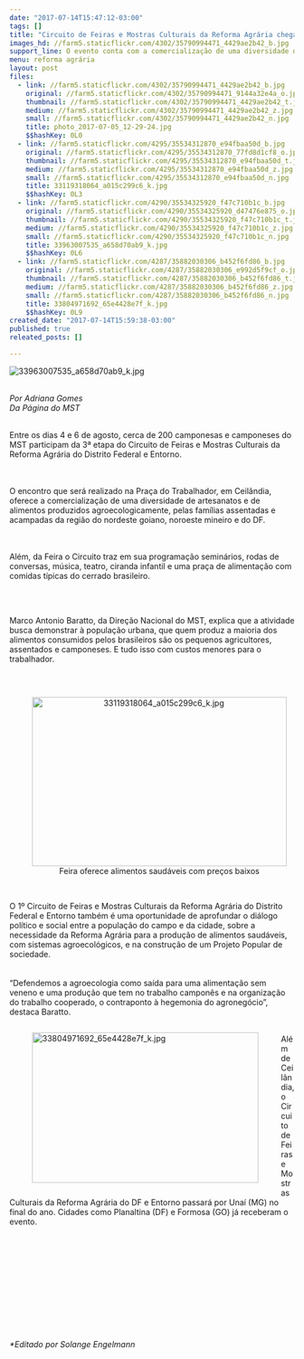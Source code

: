 ```yaml
---
date: "2017-07-14T15:47:12-03:00"
tags: []
title: "Circuito de Feiras e Mostras Culturais da Reforma Agrária chega à Ceilândia, no DF"
images_hd: //farm5.staticflickr.com/4302/35790994471_4429ae2b42_b.jpg
support_line: O evento conta com a comercialização de uma diversidade de artesanatos e alimentos produzidos agroecologicamente.
menu: reforma agrária
layout: post
files:
  - link: //farm5.staticflickr.com/4302/35790994471_4429ae2b42_b.jpg
    original: //farm5.staticflickr.com/4302/35790994471_9144a32e4a_o.jpg
    thumbnail: //farm5.staticflickr.com/4302/35790994471_4429ae2b42_t.jpg
    medium: //farm5.staticflickr.com/4302/35790994471_4429ae2b42_z.jpg
    small: //farm5.staticflickr.com/4302/35790994471_4429ae2b42_n.jpg
    title: photo_2017-07-05_12-29-24.jpg
    $$hashKey: 0L0
  - link: //farm5.staticflickr.com/4295/35534312870_e94fbaa50d_b.jpg
    original: //farm5.staticflickr.com/4295/35534312870_77fd8d1cf8_o.jpg
    thumbnail: //farm5.staticflickr.com/4295/35534312870_e94fbaa50d_t.jpg
    medium: //farm5.staticflickr.com/4295/35534312870_e94fbaa50d_z.jpg
    small: //farm5.staticflickr.com/4295/35534312870_e94fbaa50d_n.jpg
    title: 33119318064_a015c299c6_k.jpg
    $$hashKey: 0L3
  - link: //farm5.staticflickr.com/4290/35534325920_f47c710b1c_b.jpg
    original: //farm5.staticflickr.com/4290/35534325920_d47476e875_o.jpg
    thumbnail: //farm5.staticflickr.com/4290/35534325920_f47c710b1c_t.jpg
    medium: //farm5.staticflickr.com/4290/35534325920_f47c710b1c_z.jpg
    small: //farm5.staticflickr.com/4290/35534325920_f47c710b1c_n.jpg
    title: 33963007535_a658d70ab9_k.jpg
    $$hashKey: 0L6
  - link: //farm5.staticflickr.com/4287/35882030306_b452f6fd86_b.jpg
    original: //farm5.staticflickr.com/4287/35882030306_e992d5f9cf_o.jpg
    thumbnail: //farm5.staticflickr.com/4287/35882030306_b452f6fd86_t.jpg
    medium: //farm5.staticflickr.com/4287/35882030306_b452f6fd86_z.jpg
    small: //farm5.staticflickr.com/4287/35882030306_b452f6fd86_n.jpg
    title: 33804971692_65e4428e7f_k.jpg
    $$hashKey: 0L9
created_date: "2017-07-14T15:59:38-03:00"
published: true
releated_posts: []

---
```

<p><img alt="33963007535_a658d70ab9_k.jpg" src="//farm5.staticflickr.com/4290/35534325920_f47c710b1c_b.jpg" /></p>

<p><br />
<em>Por Adriana Gomes<br />
Da P&aacute;gina do MST</em></p>

<p><br />
Entre os dias 4 e 6 de agosto, cerca de 200 camponesas e camponeses do MST participam da 3&ordf; etapa do Circuito de Feiras e Mostras Culturais da Reforma Agr&aacute;ria do Distrito Federal e Entorno.</p>

<p><br />
<br />
O encontro que ser&aacute; realizado na Pra&ccedil;a do Trabalhador, em Ceil&acirc;ndia, oferece a comercializa&ccedil;&atilde;o de uma diversidade de artesanatos e de alimentos produzidos agroecologicamente, pelas fam&iacute;lias assentadas e acampadas da regi&atilde;o do nordeste goiano, noroeste mineiro e do DF.</p>

<p><br />
<br />
Al&eacute;m, da Feira o Circuito traz em sua programa&ccedil;&atilde;o semin&aacute;rios, rodas de conversas, m&uacute;sica, teatro, ciranda infantil e uma pra&ccedil;a de alimenta&ccedil;&atilde;o com comidas t&iacute;picas do cerrado brasileiro.</p>

<p><br />
&nbsp;</p>

<p>Marco Antonio Baratto, da Dire&ccedil;&atilde;o Nacional do MST, explica que a atividade busca demonstrar &agrave; popula&ccedil;&atilde;o urbana, que quem produz a maioria dos alimentos consumidos pelos brasileiros s&atilde;o os pequenos agricultores, assentados e camponeses. E tudo isso com custos menores para o trabalhador.</p>

<p>&nbsp;</p>

<div style="text-align:center">
<figure class="image" style="display:inline-block"><img alt="33119318064_a015c299c6_k.jpg" height="299" src="//farm5.staticflickr.com/4295/35534312870_e94fbaa50d_b.jpg" width="450" />
<figcaption>Feira oferece alimentos saud&aacute;veis com pre&ccedil;os baixos</figcaption>
</figure>
</div>

<p><br />
O 1&ordm; Circuito de Feiras e Mostras Culturais da Reforma Agr&aacute;ria do Distrito Federal e Entorno tamb&eacute;m &eacute; uma oportunidade de aprofundar o di&aacute;logo pol&iacute;tico e social entre a popula&ccedil;&atilde;o do campo e da cidade, sobre a necessidade da Reforma Agr&aacute;ria para a produ&ccedil;&atilde;o de alimentos saud&aacute;veis, com sistemas agroecol&oacute;gicos, e na constru&ccedil;&atilde;o de um Projeto Popular de sociedade.<br />
<br />
<br />
&ldquo;Defendemos a agroecologia como sa&iacute;da para uma alimenta&ccedil;&atilde;o sem veneno e uma produ&ccedil;&atilde;o que tem no trabalho campon&ecirc;s e na organiza&ccedil;&atilde;o do trabalho cooperado, o contraponto &agrave; hegemonia do agroneg&oacute;cio&rdquo;, destaca Baratto.</p>

<figure class="image" style="float:left"><img alt="33804971692_65e4428e7f_k.jpg" height="266" src="//farm5.staticflickr.com/4287/35882030306_b452f6fd86_b.jpg" width="400" />
<figcaption></figcaption>
</figure>

<p><br />
Al&eacute;m de Ceil&acirc;ndia, o Circuito de Feiras e Mostras Culturais da Reforma Agr&aacute;ria do DF e Entorno passar&aacute; por Una&iacute; (MG) no final do ano. Cidades como Planaltina (DF) e Formosa (GO) j&aacute; receberam o evento.</p>

<p>&nbsp;</p>

<p>&nbsp;</p>

<p>&nbsp;</p>

<p>&nbsp;</p>

<p>&nbsp;</p>

<p>&nbsp;</p>

<p><em>*Editado por Solange Engelmann</em></p>
